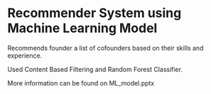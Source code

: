 # Recommender System using Machine Learning Model
Recommends founder a list of cofounders based on their skills and experience.

Used Content Based Filtering and Random Forest Classifier.

More information can be found on ML_model.pptx
